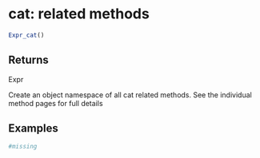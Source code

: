 # cat: related methods

```r
Expr_cat()
```

## Returns

Expr

Create an object namespace of all cat related methods. See the individual method pages for full details

## Examples

<pre class='r-example'><code><span class='r-in'><span><span class='co'>#missing</span></span></span>
<span class='r-in'></span>
 </code></pre>